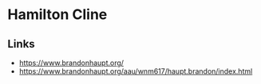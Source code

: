 # Hamilton Cline

## Links

- https://www.brandonhaupt.org/
- https://www.brandonhaupt.org/aau/wnm617/haupt.brandon/index.html
